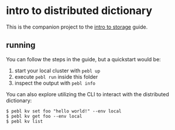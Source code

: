 # intro to distributed dictionary

This is the companion project to the
[intro to storage](https://docs.pebl.io/guides/go/dictionary) guide.

## running

You can follow the steps in the guide, but a quickstart would be:

  1. start your local cluster with `pebl up`
  2. execute `pebl run` inside this folder
  3. inspect the output with `pebl info`

You can also explore utilizing the CLI to interact with the distributed
dictionary:

```
$ pebl kv set foo "hello world!" --env local
$ pebl kv get foo --env local
$ pebl kv list
```
